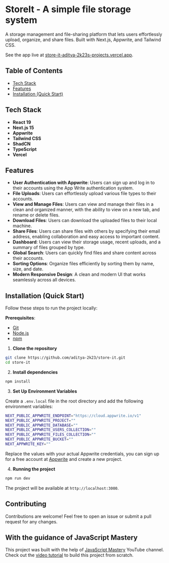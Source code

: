 # StoreIt - A simple file storage system

A storage management and file-sharing platform that lets users effortlessly upload, organize, and share files. Built with Next.js, Appwrite, and Tailwind CSS.

See the app live at [store-it-aditya-2k23s-projects.vercel.app](https://store-it-aditya-2k23s-projects.vercel.app/).

## Table of Contents

- [Tech Stack](#tech-stack)
- [Features](#features)
- [Installation (Quick Start)](#installation-quick-start)

## Tech Stack

- **React 19**
- **Next.js 15**
- **Appwrite**
- **Tailwind CSS**
- **ShadCN**
- **TypeScript**
- **Vercel**

## Features

- **User Authentication with Appwrite**: Users can sign up and log in to their accounts using the App Write authentication system.
- **File Uploads**: Users can effortlessly upload various file types to their accounts.
- **View and Manage Files**: Users can view and manage their files in a clean and organized manner, with the ability to view on a new tab, and rename or delete files.
- **Download Files**: Users can download the uploaded files to their local machine.
- **Share Files**: Users can share files with others by specifying their email address, enabling collaboration and easy access to important content.
- **Dashboard**: Users can view their storage usage, recent uploads, and a summary of files grouped by type.
- **Global Search**: Users can quickly find files and share content across their accounts.
- **Sorting Options**: Organize files efficiently by sorting them by name, size, and date.
- **Modern Responsive Design**: A clean and modern UI that works seamlessly across all devices.

## Installation (Quick Start)

Follow these steps to run the project locally:

**Prerequisites**:

- [Git](https://git-scm.com/)
- [Node.js](https://nodejs.org/)
- [npm](https://www.npmjs.com/)

1. **Clone the repository**

```bash
git clone https://github.com/aditya-2k23/store-it.git
cd store-it
```

2. **Install dependencies**

```bash
npm install
```

3. **Set Up Environment Variables**

Create a `.env.local` file in the root directory and add the following environment variables:

```bash
NEXT_PUBLIC_APPWRITE_ENDPOINT="https://cloud.appwrite.io/v1"
NEXT_PUBLIC_APPWRITE_PROJECT=""
NEXT_PUBLIC_APPWRITE_DATABASE=""
NEXT_PUBLIC_APPWRITE_USERS_COLLECTION=""
NEXT_PUBLIC_APPWRITE_FILES_COLLECTION=""
NEXT_PUBLIC_APPWRITE_BUCKET=""
NEXT_APPWRITE_KEY=""
```

Replace the values with your actual Appwrite credentials, you can sign up for a free account at [Appwrite](https://appwrite.io/) and create a new project.

4. **Running the project**

```bash
npm run dev
```

The project will be available at `http://localhost:3000`.

## Contributing

Contributions are welcome! Feel free to open an issue or submit a pull request for any changes.

## With the guidance of JavaScript Mastery

This project was built with the help of [JavaScript Mastery](https://www.youtube.com/@javascriptmastery) YouTube channel. Check out the [video tutorial](https://www.youtube.com/watch?v=lie0cr3wESQ) to build this project from scratch.
